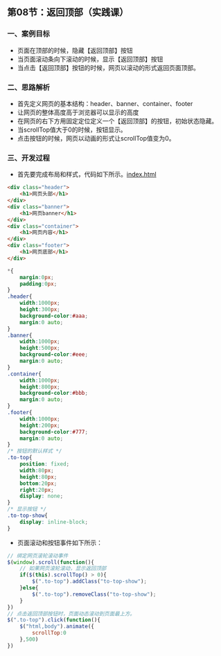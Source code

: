 ## 第08节：返回顶部（实践课）

### 一、案例目标

* 页面在顶部的时候，隐藏【返回顶部】按钮
* 当页面滚动条向下滚动的时候，显示【返回顶部】按钮
* 当点击【返回顶部】按钮的时候，网页以滚动的形式返回页面顶部。

### 二、思路解析

* 首先定义网页的基本结构：header、banner、container、footer
* 让网页的整体高度高于浏览器可以显示的高度
* 在网页的右下方用固定定位定义一个【返回顶部】的按钮，初始状态隐藏。
* 当scrollTop值大于0的时候，按钮显示。
* 点击按钮的时候，网页以动画的形式让scrollTop值变为0。

### 三、开发过程

* 首先要完成布局和样式，代码如下所示。[index.html](https://github.com/xiaozhoulee/xiaozhou-examples/blob/master/03-jQuery/%E7%AC%AC08%E8%8A%82%EF%BC%9A%E8%BF%94%E5%9B%9E%E9%A1%B6%E9%83%A8/index.html)

``` html
<div class="header">
    <h1>网页头部</h1>
</div>
<div class="banner">
    <h1>网页banner</h1>
</div>
<div class="container">
    <h1>网页内容</h1>
</div>
<div class="footer">
    <h1>网页底部</h1>
</div>
```

``` css
*{
    margin:0px;
    padding:0px;
}
.header{
    width:1000px;
    height:300px;
    background-color:#aaa;
    margin:0 auto;
}
.banner{
    width:1000px;
    height:500px;
    background-color:#eee;
    margin:0 auto;
}
.container{
    width:1000px;
    height:800px;
    background-color:#bbb;
    margin:0 auto;
}
.footer{
    width:1000px;
    height:200px;
    background-color:#777;
    margin:0 auto;
}
/* 按钮的默认样式 */
.to-top{
    position: fixed;
    width:80px;
    height:80px;
    bottom:20px;
    right:20px;
    display: none;
}
/* 显示按钮 */
.to-top-show{
    display: inline-block;
}
```

*  页面滚动和按钮事件如下所示：

``` js
// 绑定网页滚轮滚动事件
$(window).scroll(function(){
    // 如果网页滚轮滚动，显示返回顶部
    if($(this).scrollTop() > 0){
        $(".to-top").addClass("to-top-show");
    }else{
        $(".to-top").removeClass("to-top-show");
    }
})
// 点击返回顶部按钮时，页面动态滚动到页面最上方。
$(".to-top").click(function(){
    $("html,body").animate({
        scrollTop:0
    },500)
})
```